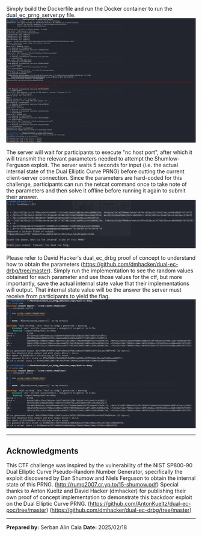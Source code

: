 Simply build the Dockerfile and run the Docker container to run the dual_ec_prng_server.py file.
![alt text](images/Docker_Setup.png)

The server will wait for participants to execute "nc host port", after which it will transmit the relevant parameters needed to attempt the Shumlow-Ferguson exploit.
The server waits 5 seconds for input (i.e. the actual internal state of the Dual Elliptic Curve PRNG) before cutting the current client-server connection. 
Since the parameters are hard-coded for this challenge, participants can run the netcat command once to take note of the parameters and then solve it offline before running it again to submit their answer.
![alt text](images/Server_Output.png)

Please refer to David Hacker's dual_ec_drbg proof of concept to understand how to obtain the parameters (https://github.com/dmhacker/dual-ec-drbg/tree/master).
Simply run the implementation to see the random values obtained for each parameter and use those values for the ctf, but more importantly, save the actual internal state value that their implementations will output. That internal state value will be the answer the server must receive from participants to yield the flag.
![alt text](images/dmhacker_Default_Execution.png)

---

## Acknowledgments
This CTF challenge was inspired by the vulnerability of the NIST SP800-90 Dual Elliptic Curve Pseudo-Random Number Generator, specifically the exploit discovered by Dan Shumow and Niels Ferguson to obtain the internal state of this PRNG. (http://rump2007.cr.yp.to/15-shumow.pdf)
Special thanks to Anton Kueltz and David Hacker (dmhacker) for publishing their own proof of concept implementation to demonstrate this backdoor exploit on the Dual Elliptic Curve PRNG.
(https://github.com/AntonKueltz/dual-ec-poc/tree/master)
(https://github.com/dmhacker/dual-ec-drbg/tree/master)

---

**Prepared by:** Serban Alin Caia
**Date:** 2025/02/18
